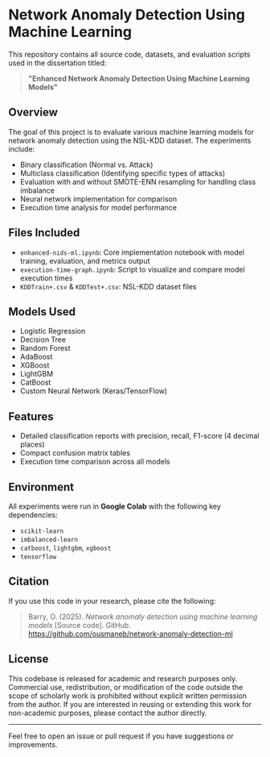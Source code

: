 # Network Anomaly Detection Using Machine Learning

This repository contains all source code, datasets, and evaluation scripts used in the dissertation titled:

> **"Enhanced Network Anomaly Detection Using Machine Learning Models"**

## Overview
The goal of this project is to evaluate various machine learning models for network anomaly detection using the NSL-KDD dataset. The experiments include:

- Binary classification (Normal vs. Attack)
- Multiclass classification (Identifying specific types of attacks)
- Evaluation with and without SMOTE-ENN resampling for handling class imbalance
- Neural network implementation for comparison
- Execution time analysis for model performance

## Files Included
- `enhanced-nids-ml.ipynb`: Core implementation notebook with model training, evaluation, and metrics output
- `execution-time-graph.ipynb`: Script to visualize and compare model execution times
- `KDDTrain+.csv` & `KDDTest+.csv`: NSL-KDD dataset files

## Models Used
- Logistic Regression
- Decision Tree
- Random Forest
- AdaBoost
- XGBoost
- LightGBM
- CatBoost
- Custom Neural Network (Keras/TensorFlow)

## Features
- Detailed classification reports with precision, recall, F1-score (4 decimal places)
- Compact confusion matrix tables
- Execution time comparison across all models

## Environment
All experiments were run in **Google Colab** with the following key dependencies:
- `scikit-learn`
- `imbalanced-learn`
- `catboost`, `lightgbm`, `xgboost`
- `tensorflow`

## Citation
If you use this code in your research, please cite the following:

> Barry, O. (2025). *Network anomaly detection using machine learning models* [Source code]. GitHub. https://github.com/ousmaneb/network-anomaly-detection-ml

## License
This codebase is released for academic and research purposes only. Commercial use, redistribution, or modification of the code outside the scope of scholarly work is prohibited without explicit written permission from the author.
If you are interested in reusing or extending this work for non-academic purposes, please contact the author directly.

---
Feel free to open an issue or pull request if you have suggestions or improvements.

